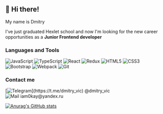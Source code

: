 ## 👋 Hi there!
My name is Dmitry  

I've just graduated Hexlet school and now I'm looking for the new career opportunities as a <b>Junior Frontend developer</b>


### Languages and Tools  

![JavaScript](https://img.shields.io/badge/javascript-%23323330.svg?style=for-the-badge&logo=javascript&logoColor=%23F7DF1E)
![TypeScript](https://img.shields.io/badge/typescript-%23007ACC.svg?style=for-the-badge&logo=typescript&logoColor=white)
![React](https://img.shields.io/badge/react-%2320232a.svg?style=for-the-badge&logo=react&logoColor=%2361DAFB)
![Redux](https://img.shields.io/badge/redux-%23593d88.svg?style=for-the-badge&logo=redux&logoColor=white)
![HTML5](https://img.shields.io/badge/html5-%23E34F26.svg?style=for-the-badge&logo=html5&logoColor=white)
![CSS3](https://img.shields.io/badge/css3-%231572B6.svg?style=for-the-badge&logo=css3&logoColor=white)
![Bootstrap](https://img.shields.io/badge/bootstrap-%23563D7C.svg?style=for-the-badge&logo=bootstrap&logoColor=white)
![Webpack](https://img.shields.io/badge/webpack-%238DD6F9.svg?style=for-the-badge&logo=webpack&logoColor=black)
![Git](https://img.shields.io/badge/git-%23F05033.svg?style=for-the-badge&logo=git&logoColor=white)

### Contact me  
[![Telegram](https://img.shields.io/badge/-rgb(131,131,131)?style=social&logo=Telegram)](https://t.me/dmitry_vic)  @dmitry_vic  
![Mail](https://img.shields.io/badge/-rgb(131,131,131)?style=social&logo=gmail)  iam0kay@yandex.ru

[![Anurag's GitHub stats](https://github-readme-stats.vercel.app/api?username=Difuster&count_private=true&show_icons=true&theme=merko)](https://github.com/anuraghazra/github-readme-stats)
